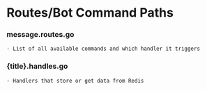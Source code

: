 # Routes/Bot Command Paths

### message.routes.go
	- List of all available commands and which handler it triggers

### {title}.handles.go
	- Handlers that store or get data from Redis